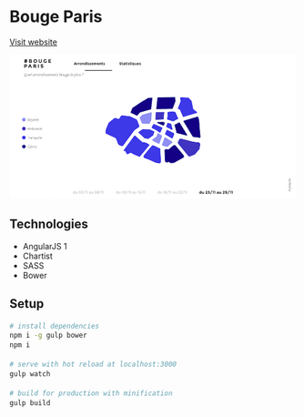 # Bouge Paris

[Visit website](http://http://bouge-paris.adrien-vanderpotte.net/)

![Preview](/screenshot.png)

## Technologies
- AngularJS 1
- Chartist
- SASS
- Bower

## Setup

``` bash
# install dependencies
npm i -g gulp bower
npm i

# serve with hot reload at localhost:3000
gulp watch

# build for production with minification
gulp build
```
